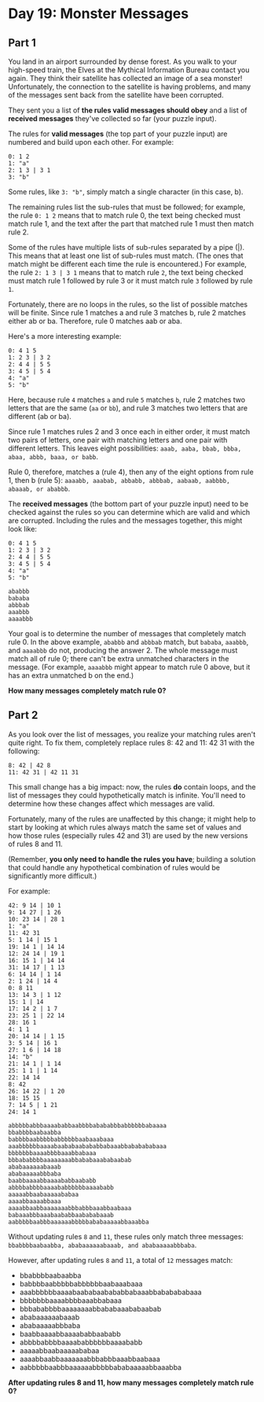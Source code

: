 # Day 19: Monster Messages

## Part 1

You land in an airport surrounded by dense forest. As you walk to your high-speed train, the Elves at the Mythical Information Bureau contact you again. They think their satellite has collected an image of a sea monster! Unfortunately, the connection to the satellite is having problems, and many of the messages sent back from the satellite have been corrupted.

They sent you a list of **the rules valid messages should obey** and a list of **received messages** they've collected so far (your puzzle input).

The rules for **valid messages** (the top part of your puzzle input) are numbered and build upon each other. For example:

```text
0: 1 2
1: "a"
2: 1 3 | 3 1
3: "b"
```

Some rules, like `3: "b"`, simply match a single character (in this case, b).

The remaining rules list the sub-rules that must be followed; for example, the rule `0: 1 2` means that to match rule 0, the text being checked must match rule 1, and the text after the part that matched rule 1 must then match rule 2.

Some of the rules have multiple lists of sub-rules separated by a pipe (|). This means that at least one list of sub-rules must match. (The ones that match might be different each time the rule is encountered.) For example, the rule `2: 1 3 | 3 1` means that to match rule `2`, the text being checked must match rule 1 followed by rule 3 or it must match rule `3` followed by rule `1`.

Fortunately, there are no loops in the rules, so the list of possible matches will be finite. Since rule 1 matches a and rule 3 matches b, rule 2 matches either ab or ba. Therefore, rule 0 matches aab or aba.

Here's a more interesting example:

```text
0: 4 1 5
1: 2 3 | 3 2
2: 4 4 | 5 5
3: 4 5 | 5 4
4: "a"
5: "b"
```

Here, because rule `4` matches `a` and rule `5` matches `b`, rule 2 matches two letters that are the same (`aa` or `bb`), and rule 3 matches two letters that are different (ab or ba).

Since rule 1 matches rules 2 and 3 once each in either order, it must match two pairs of letters, one pair with matching letters and one pair with different letters. This leaves eight possibilities: `aaab, aaba, bbab, bbba, abaa, abbb, baaa, or babb`.

Rule 0, therefore, matches a (rule 4), then any of the eight options from rule 1, then b (rule 5): `aaaabb, aaabab, abbabb, abbbab, aabaab, aabbbb, abaaab, or ababbb`.

The **received messages** (the bottom part of your puzzle input) need to be checked against the rules so you can determine which are valid and which are corrupted. Including the rules and the messages together, this might look like:

```text
0: 4 1 5
1: 2 3 | 3 2
2: 4 4 | 5 5
3: 4 5 | 5 4
4: "a"
5: "b"

ababbb
bababa
abbbab
aaabbb
aaaabbb
```

Your goal is to determine the number of messages that completely match rule 0. In the above example, `ababbb` and `abbbab` match, but `bababa`, `aaabbb`, and `aaaabbb` do not, producing the answer 2. The whole message must match all of rule 0; there can't be extra unmatched characters in the message. (For example, `aaaabbb` might appear to match rule 0 above, but it has an extra unmatched b on the end.)

**How many messages completely match rule 0?**

## Part 2

As you look over the list of messages, you realize your matching rules aren't quite right. To fix them, completely replace rules 8: 42 and 11: 42 31 with the following:

```text
8: 42 | 42 8
11: 42 31 | 42 11 31
```

This small change has a big impact: now, the rules **do** contain loops, and the list of messages they could hypothetically match is infinite. You'll need to determine how these changes affect which messages are valid.

Fortunately, many of the rules are unaffected by this change; it might help to start by looking at which rules always match the same set of values and how those rules (especially rules 42 and 31) are used by the new versions of rules 8 and 11.

(Remember, **you only need to handle the rules you have**; building a solution that could handle any hypothetical combination of rules would be significantly more difficult.)

For example:

```text
42: 9 14 | 10 1
9: 14 27 | 1 26
10: 23 14 | 28 1
1: "a"
11: 42 31
5: 1 14 | 15 1
19: 14 1 | 14 14
12: 24 14 | 19 1
16: 15 1 | 14 14
31: 14 17 | 1 13
6: 14 14 | 1 14
2: 1 24 | 14 4
0: 8 11
13: 14 3 | 1 12
15: 1 | 14
17: 14 2 | 1 7
23: 25 1 | 22 14
28: 16 1
4: 1 1
20: 14 14 | 1 15
3: 5 14 | 16 1
27: 1 6 | 14 18
14: "b"
21: 14 1 | 1 14
25: 1 1 | 1 14
22: 14 14
8: 42
26: 14 22 | 1 20
18: 15 15
7: 14 5 | 1 21
24: 14 1

abbbbbabbbaaaababbaabbbbabababbbabbbbbbabaaaa
bbabbbbaabaabba
babbbbaabbbbbabbbbbbaabaaabaaa
aaabbbbbbaaaabaababaabababbabaaabbababababaaa
bbbbbbbaaaabbbbaaabbabaaa
bbbababbbbaaaaaaaabbababaaababaabab
ababaaaaaabaaab
ababaaaaabbbaba
baabbaaaabbaaaababbaababb
abbbbabbbbaaaababbbbbbaaaababb
aaaaabbaabaaaaababaa
aaaabbaaaabbaaa
aaaabbaabbaaaaaaabbbabbbaaabbaabaaa
babaaabbbaaabaababbaabababaaab
aabbbbbaabbbaaaaaabbbbbababaaaaabbaaabba
```

Without updating rules `8` and `11`, these rules only match three messages: `bbabbbbaabaabba, ababaaaaaabaaab, and ababaaaaabbbaba`.

However, after updating rules `8` and `11`, a total of `12` messages match:

- bbabbbbaabaabba
- babbbbaabbbbbabbbbbbaabaaabaaa
- aaabbbbbbaaaabaababaabababbabaaabbababababaaa
- bbbbbbbaaaabbbbaaabbabaaa
- bbbababbbbaaaaaaaabbababaaababaabab
- ababaaaaaabaaab
- ababaaaaabbbaba
- baabbaaaabbaaaababbaababb
- abbbbabbbbaaaababbbbbbaaaababb
- aaaaabbaabaaaaababaa
- aaaabbaabbaaaaaaabbbabbbaaabbaabaaa
- aabbbbbaabbbaaaaaabbbbbababaaaaabbaaabba

**After updating rules 8 and 11, how many messages completely match rule 0?**
